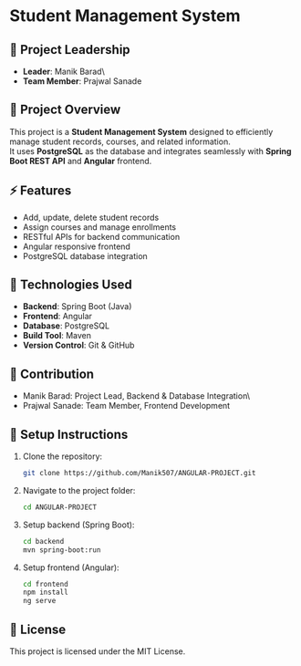 # Student Management System

## 👤 Project Leadership

-   **Leader**: Manik Barad\
-   **Team Member**: Prajwal Sanade

## 📌 Project Overview

This project is a **Student Management System** designed to efficiently
manage student records, courses, and related information.\
It uses **PostgreSQL** as the database and integrates seamlessly with
**Spring Boot REST API** and **Angular** frontend.

## ⚡ Features

-   Add, update, delete student records
-   Assign courses and manage enrollments
-   RESTful APIs for backend communication
-   Angular responsive frontend
-   PostgreSQL database integration

## 🚀 Technologies Used

-   **Backend**: Spring Boot (Java)
-   **Frontend**: Angular
-   **Database**: PostgreSQL
-   **Build Tool**: Maven
-   **Version Control**: Git & GitHub

## 🤝 Contribution

-   Manik Barad: Project Lead, Backend & Database Integration\
-   Prajwal Sanade: Team Member, Frontend Development

## 📂 Setup Instructions

1.  Clone the repository:

    ``` bash
    git clone https://github.com/Manik507/ANGULAR-PROJECT.git
    ```

2.  Navigate to the project folder:

    ``` bash
    cd ANGULAR-PROJECT
    ```

3.  Setup backend (Spring Boot):

    ``` bash
    cd backend
    mvn spring-boot:run
    ```

4.  Setup frontend (Angular):

    ``` bash
    cd frontend
    npm install
    ng serve
    ```

## 📝 License

This project is licensed under the MIT License.
